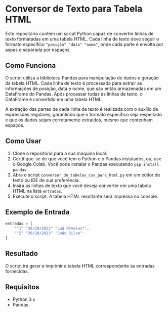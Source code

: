 # Conversor de Texto para Tabela HTML

Este repositório contém um script Python capaz de converter linhas de texto formatadas em uma tabela HTML. Cada linha de texto deve seguir o formato específico `"posição" "data" "nome"`, onde cada parte é envolta por aspas e separada por espaços.

## Como Funciona

O script utiliza a biblioteca Pandas para manipulação de dados e geração da tabela HTML. Cada linha de texto é processada para extrair as informações de posição, data e nome, que são então armazenadas em um DataFrame do Pandas. Após processar todas as linhas de texto, o DataFrame é convertido em uma tabela HTML.

A extração das partes de cada linha de texto é realizada com o auxílio de expressões regulares, garantindo que o formato específico seja respeitado e que os dados sejam corretamente extraídos, mesmo que contenham espaços.

## Como Usar

1. Clone o repositório para a sua máquina local.
2. Certifique-se de que você tem o Python e o Pandas instalados, ou, use o Google Colab. Você pode instalar o Pandas executando `pip install pandas`.
3. Abra o script `conversor_de_tabelas_csv_para_html.py` em um editor de texto ou IDE de sua preferência.
4. Insira as linhas de texto que você deseja converter em uma tabela HTML na lista `entradas`.
5. Execute o script. A tabela HTML resultante será impressa no console.

## Exemplo de Entrada

```python
entradas = [
    '"1" "30/10/2023" "Luã Ornelas"',
    '"2" "30/10/2023" "João Silva"'
]
```

## Resultado

O script irá gerar e imprimir a tabela HTML correspondente às entradas fornecidas.

## Requisitos

- Python 3.x
- Pandas
